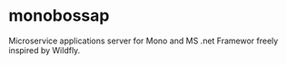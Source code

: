 monobossap
==========
Microservice applications server for Mono and MS .net Framewor freely inspired by Wildfly. 
 
